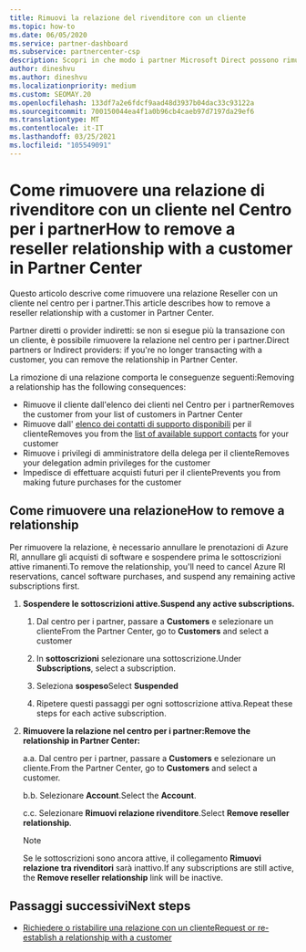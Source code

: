 ```yaml
---
title: Rimuovi la relazione del rivenditore con un cliente
ms.topic: how-to
ms.date: 06/05/2020
ms.service: partner-dashboard
ms.subservice: partnercenter-csp
description: Scopri in che modo i partner Microsoft Direct possono rimuovere i clienti dall'elenco, rimuovere i privilegi amministrativi delegati e interrompere il supporto o l'acquisto per un cliente.
author: dineshvu
ms.author: dineshvu
ms.localizationpriority: medium
ms.custom: SEOMAY.20
ms.openlocfilehash: 133df7a2e6fdcf9aad48d3937b04dac33c93122a
ms.sourcegitcommit: 700150044ea4f1a0b96cb4caeb97d7197da29ef6
ms.translationtype: MT
ms.contentlocale: it-IT
ms.lasthandoff: 03/25/2021
ms.locfileid: "105549091"
---
```

# <a name="how-to-remove-a-reseller-relationship-with-a-customer-in-partner-center"></a><span data-ttu-id="f9634-103">Come rimuovere una relazione di rivenditore con un cliente nel Centro per i partner</span><span class="sxs-lookup"><span data-stu-id="f9634-103">How to remove a reseller relationship with a customer in Partner Center</span></span>

<span data-ttu-id="f9634-104">Questo articolo descrive come rimuovere una relazione Reseller con un cliente nel centro per i partner.</span><span class="sxs-lookup"><span data-stu-id="f9634-104">This article describes how to remove a reseller relationship with a customer in Partner Center.</span></span>

<span data-ttu-id="f9634-105">Partner diretti o provider indiretti: se non si esegue più la transazione con un cliente, è possibile rimuovere la relazione nel centro per i partner.</span><span class="sxs-lookup"><span data-stu-id="f9634-105">Direct partners or Indirect providers: if you're no longer transacting with a customer, you can remove the relationship in Partner Center.</span></span>

<span data-ttu-id="f9634-106">La rimozione di una relazione comporta le conseguenze seguenti:</span><span class="sxs-lookup"><span data-stu-id="f9634-106">Removing a relationship has the following consequences:</span></span>

- <span data-ttu-id="f9634-107">Rimuove il cliente dall'elenco dei clienti nel Centro per i partner</span><span class="sxs-lookup"><span data-stu-id="f9634-107">Removes the customer from your list of customers in Partner Center</span></span>
- <span data-ttu-id="f9634-108">Rimuove dall' [elenco dei contatti di supporto disponibili](assign-support-contacts.md) per il cliente</span><span class="sxs-lookup"><span data-stu-id="f9634-108">Removes you from the [list of available support contacts](assign-support-contacts.md) for your customer</span></span>
- <span data-ttu-id="f9634-109">Rimuove i privilegi di amministratore della delega per il cliente</span><span class="sxs-lookup"><span data-stu-id="f9634-109">Removes your delegation admin privileges for the customer</span></span>
- <span data-ttu-id="f9634-110">Impedisce di effettuare acquisti futuri per il cliente</span><span class="sxs-lookup"><span data-stu-id="f9634-110">Prevents you from making future purchases for the customer</span></span>

## <a name="how-to-remove-a-relationship"></a><span data-ttu-id="f9634-111">Come rimuovere una relazione</span><span class="sxs-lookup"><span data-stu-id="f9634-111">How to remove a relationship</span></span>

<span data-ttu-id="f9634-112">Per rimuovere la relazione, è necessario annullare le prenotazioni di Azure RI, annullare gli acquisti di software e sospendere prima le sottoscrizioni attive rimanenti.</span><span class="sxs-lookup"><span data-stu-id="f9634-112">To remove the relationship, you'll need to cancel Azure RI reservations, cancel software purchases, and suspend any remaining active subscriptions first.</span></span>

1. <span data-ttu-id="f9634-113">**Sospendere le sottoscrizioni attive.**</span><span class="sxs-lookup"><span data-stu-id="f9634-113">**Suspend any active subscriptions.**</span></span>

   1. <span data-ttu-id="f9634-114">Dal centro per i partner, passare a **Customers** e selezionare un cliente</span><span class="sxs-lookup"><span data-stu-id="f9634-114">From the Partner Center, go to **Customers** and select a customer</span></span>

   2. <span data-ttu-id="f9634-115">In **sottoscrizioni** selezionare una sottoscrizione.</span><span class="sxs-lookup"><span data-stu-id="f9634-115">Under **Subscriptions**, select a subscription.</span></span>

   3. <span data-ttu-id="f9634-116">Seleziona **sospeso**</span><span class="sxs-lookup"><span data-stu-id="f9634-116">Select **Suspended**</span></span>

   4. <span data-ttu-id="f9634-117">Ripetere questi passaggi per ogni sottoscrizione attiva.</span><span class="sxs-lookup"><span data-stu-id="f9634-117">Repeat these steps for each active subscription.</span></span>

2. <span data-ttu-id="f9634-118">**Rimuovere la relazione nel centro per i partner:**</span><span class="sxs-lookup"><span data-stu-id="f9634-118">**Remove the relationship in Partner Center:**</span></span>

   <span data-ttu-id="f9634-119">a.</span><span class="sxs-lookup"><span data-stu-id="f9634-119">a.</span></span> <span data-ttu-id="f9634-120">Dal centro per i partner, passare a **Customers** e selezionare un cliente.</span><span class="sxs-lookup"><span data-stu-id="f9634-120">From the Partner Center, go to **Customers** and select a customer.</span></span>

   <span data-ttu-id="f9634-121">b.</span><span class="sxs-lookup"><span data-stu-id="f9634-121">b.</span></span> <span data-ttu-id="f9634-122">Selezionare **Account**.</span><span class="sxs-lookup"><span data-stu-id="f9634-122">Select the **Account**.</span></span>

   <span data-ttu-id="f9634-123">c.</span><span class="sxs-lookup"><span data-stu-id="f9634-123">c.</span></span> <span data-ttu-id="f9634-124">Selezionare **Rimuovi relazione rivenditore**.</span><span class="sxs-lookup"><span data-stu-id="f9634-124">Select **Remove reseller relationship**.</span></span>

   > [!NOTE]
   > <span data-ttu-id="f9634-125">Se le sottoscrizioni sono ancora attive, il collegamento **Rimuovi relazione tra rivenditori** sarà inattivo.</span><span class="sxs-lookup"><span data-stu-id="f9634-125">If any subscriptions are still active, the **Remove reseller relationship** link will be inactive.</span></span>

## <a name="next-steps"></a><span data-ttu-id="f9634-126">Passaggi successivi</span><span class="sxs-lookup"><span data-stu-id="f9634-126">Next steps</span></span>

- [<span data-ttu-id="f9634-127">Richiedere o ristabilire una relazione con un cliente</span><span class="sxs-lookup"><span data-stu-id="f9634-127">Request or re-establish a relationship with a customer</span></span>](request-a-relationship-with-a-customer.md)
